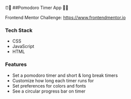 ⏰🍅 ##Pomodoro Timer App 🍅⏰

Frontend Mentor Challenge: https://www.frontendmentor.io 


### Tech Stack
- CSS
- JavaScript 
- HTML


### Features 

- Set a pomodoro timer and short & long break timers 
- Customize how long each timer runs for
- Set preferences for colors and fonts
- See a circular progress bar on timer


